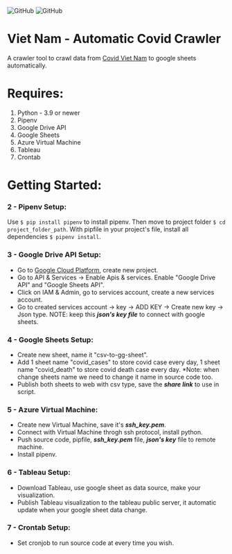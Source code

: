 ![GitHub](https://img.shields.io/github/license/sonngai159/covid_crawler?style=flat-square)
![GitHub](https://img.shields.io/github/license/sonngai159/covid_crawler?style=for-the-badge)
# Viet Nam - Automatic Covid Crawler
A crawler tool to crawl data from [Covid Viet Nam](https://covid19.gov.vn/) to google sheets automatically.
# Requires: 
1. Python - 3.9 or newer
2. Pipenv
3. Google Drive API
4. Google Sheets
5. Azure Virtual Machine
6. Tableau
7. Crontab
# Getting Started:
### 2 - Pipenv Setup:
Use `$ pip install pipenv` to install pipenv. Then move to project folder `$ cd project_folder_path`. 
With pipfile in your project's file, install all dependencies `$ pipenv install`.
### 3 - Google Drive API Setup:
- Go to [Google Cloud Platform](https://console.cloud.google.com/home/dashboard), create new project.
- Go to API & Services -> Enable Apis & services. Enable "Google Drive API" and "Google Sheets API".
- Click on IAM & Admin, go to services account, create a new services account.
- Go to created services account -> key -> ADD KEY -> Create new key -> Json type. NOTE: keep this ***json's key file*** to connect with google sheets.
### 4 - Google Sheets Setup:
- Create new sheet, name it "csv-to-gg-sheet". 
- Add 1 sheet name "covid_cases" to store covid case every day, 1 sheet name "covid_death" to store covid death case every day. *Note: when change sheets name we need to change it name in source code too.
- Publish both sheets to web with csv type, save the ***share link*** to use in script.
### 5 - Azure Virtual Machine:
- Create new Virtual Machine, save it's ***ssh_key.pem***.
- Connect with Virtual Machine throgh ssh protocol, install python. 
- Push source code, pipfile, ***ssh_key.pem*** file, ***json's key*** file to remote machine.
- Install pipenv.
### 6 - Tableau Setup:
- Download Tableau, use google sheet as data source, make your visualization.
- Publish Tableau visualization to the tableau public server, it automatic update when your google sheet data change.
### 7 - Crontab Setup:
- Set cronjob to run source code at every time you wish.